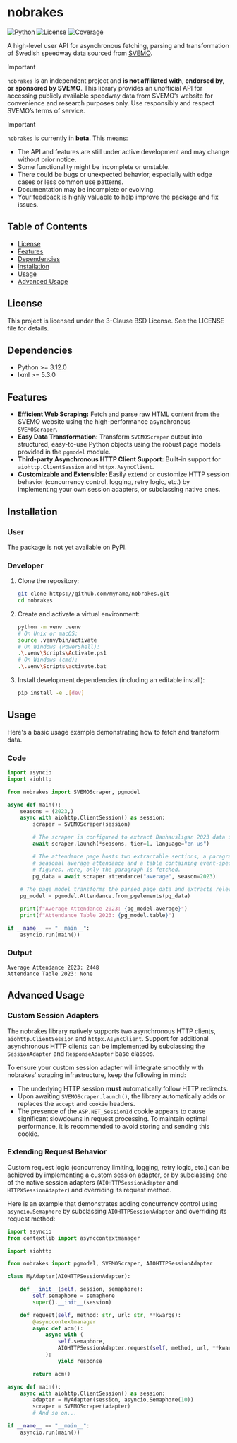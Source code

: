 # nobrakes
[![Python](https://img.shields.io/badge/python-3.12%20%7C%203.14-blue.svg)]()
[![License](https://img.shields.io/badge/license-BSD%203--Clause-blue.svg)]()
[![Coverage](https://img.shields.io/badge/coverage-100.0%25-brightgreen)]()

A high-level user API for asynchronous fetching, parsing and transformation of Swedish speedway data sourced from [SVEMO](https://www.svemo.se/).

> [!IMPORTANT]
> `nobrakes` is an independent project and **is not affiliated with, endorsed by, or sponsored
> by SVEMO**. This library provides an unofficial
> API for accessing publicly available speedway data from SVEMO’s website for convenience and
> research purposes only. Use responsibly and respect SVEMO’s terms of service.

> [!IMPORTANT]
> `nobrakes` is currently in **beta**. This means:
> - The API and features are still under active development and may change without prior notice.
> - Some functionality might be incomplete or unstable.
> - There could be bugs or unexpected behavior, especially with edge cases or less common use 
    patterns.
> - Documentation may be incomplete or evolving.
> - Your feedback is highly valuable to help improve the package and fix issues.

## Table of Contents
- [License](#license)
- [Features](#features)
- [Dependencies](#dependencies)
- [Installation](#installation)
- [Usage](#usage)
- [Advanced Usage](#advanced-usage)

## License

This project is licensed under the 3-Clause BSD License. See the LICENSE file for details.

## Dependencies

- Python >= 3.12.0
- lxml >= 5.3.0

## Features
- **Efficient Web Scraping:** Fetch and parse raw HTML content from the SVEMO website
  using the high-performance asynchronous `SVEMOScraper`.
- **Easy Data Transformation:** Transform `SVEMOScraper` output into structured,
  easy-to-use Python objects using the robust page models provided in the `pgmodel`
  module.
- **Third-party Asynchronous HTTP Client Support:** Built-in support for
  `aiohttp.ClientSession` and `httpx.AsyncClient`.
- **Customizable and Extensible:** Easily extend or customize HTTP session behavior 
  (concurrency control, logging, retry logic, etc.) by implementing your own session
  adapters, or subclassing native ones.

## Installation
### User

The package is not yet available on PyPI.

### Developer

1. Clone the repository:
    ```bash
    git clone https://github.com/myname/nobrakes.git
    cd nobrakes
    ```
2. Create and activate a virtual environment:
    ```bash
    python -m venv .venv
    # On Unix or macOS:
    source .venv/bin/activate
    # On Windows (PowerShell):
    .\.venv\Scripts\Activate.ps1
    # On Windows (cmd):
    .\.venv\Scripts\activate.bat
    ```
3. Install development dependencies (including an editable install):
    ```bash
    pip install -e .[dev]
    ```

## Usage
Here's a basic usage example demonstrating how to fetch and transform data.

### Code
```python
import asyncio
import aiohttp

from nobrakes import SVEMOScraper, pgmodel

async def main():
    seasons = (2023,)
    async with aiohttp.ClientSession() as session:
        scraper = SVEMOScraper(session)

        # The scraper is configured to extract Bauhausligan 2023 data in English.
        await scraper.launch(*seasons, tier=1, language="en-us")

        # The attendance page hosts two extractable sections, a paragraph containing the
        # seasonal average attendance and a table containing event-specific attendance
        # figures. Here, only the paragraph is fetched.
        pg_data = await scraper.attendance("average", season=2023)
    
    # The page model transforms the parsed page data and extracts relevant information.
    pg_model = pgmodel.Attendance.from_pgelements(pg_data)

    print(f"Average Attendance 2023: {pg_model.average}")
    print(f"Attendance Table 2023: {pg_model.table}")

if __name__ == "__main__":
    asyncio.run(main())
```
### Output
```
Average Attendance 2023: 2448
Attendance Table 2023: None
```

## Advanced Usage

### Custom Session Adapters
The nobrakes library natively supports two asynchronous HTTP clients,
`aiohttp.ClientSession` and `httpx.AsyncClient`. Support for additional asynchronous
HTTP clients can be implemented by subclassing the `SessionAdapter` and
`ResponseAdapter` base classes.


To ensure your custom session adapter will integrate smoothly with nobrakes’
scraping infrastructure, keep the following in mind:
- The underlying HTTP session **must** automatically follow HTTP redirects.
- Upon awaiting `SVEMOScraper.launch()`, the library automatically adds or replaces
  the `accept` and `cookie` headers.
- The presence of the `ASP.NET_SessionId` cookie appears to cause significant slowdowns
  in request processing. To maintain optimal performance, it is recommended to avoid
  storing and sending this cookie.
  

### Extending Request Behavior
Custom request logic (concurrency limiting, logging, retry logic, etc.) can be achieved
by implementing a custom session adapter, or by subclassing one of the native session
adapters (`AIOHTTPSessionAdapter` and `HTTPXSessionAdapter`) and overriding its request
method.

Here is an example that demonstrates adding concurrency control using
`asyncio.Semaphore` by subclassing `AIOHTTPSessionAdapter` and overriding its
request method:
```python
import asyncio
from contextlib import asynccontextmanager

import aiohttp

from nobrakes import pgmodel, SVEMOScraper, AIOHTTPSessionAdapter

class MyAdapter(AIOHTTPSessionAdapter):

    def __init__(self, session, semaphore):
        self.semaphore = semaphore
        super().__init__(session)

    def request(self, method: str, url: str, **kwargs):
        @asynccontextmanager
        async def acm():
            async with (
                self.semaphore,
                AIOHTTPSessionAdapter.request(self, method, url, **kwargs) as response,
            ):
                yield response

        return acm()

async def main():
    async with aiohttp.ClientSession() as session:
        adapter = MyAdapter(session, asyncio.Semaphore(10))
        scraper = SVEMOScraper(adapter)
        # And so on...

if __name__ == "__main__":
    asyncio.run(main())
```
